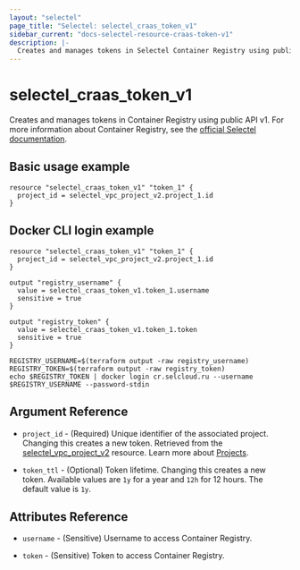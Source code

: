 ```yaml
---
layout: "selectel"
page_title: "Selectel: selectel_craas_token_v1"
sidebar_current: "docs-selectel-resource-craas-token-v1"
description: |-
  Creates and manages tokens in Selectel Container Registry using public API v1.
---
```


# selectel\_craas\_token\_v1

Creates and manages tokens in Container Registry using public API v1. For more information about Container Registry, see the [official Selectel documentation](https://docs.selectel.ru/en/cloud/craas/).

## Basic usage example

```hcl
resource "selectel_craas_token_v1" "token_1" {
  project_id = selectel_vpc_project_v2.project_1.id
}
```

## Docker CLI login example

```hcl
resource "selectel_craas_token_v1" "token_1" {
  project_id = selectel_vpc_project_v2.project_1.id
}

output "registry_username" {
  value = selectel_craas_token_v1.token_1.username
  sensitive = true
}

output "registry_token" {
  value = selectel_craas_token_v1.token_1.token
  sensitive = true
}
```

```shell
REGISTRY_USERNAME=$(terraform output -raw registry_username)
REGISTRY_TOKEN=$(terraform output -raw registry_token)
echo $REGISTRY_TOKEN | docker login cr.selcloud.ru --username $REGISTRY_USERNAME --password-stdin
```

## Argument Reference

* `project_id` - (Required) Unique identifier of the associated project. Changing this creates a new token. Retrieved from the [selectel_vpc_project_v2](https://registry.terraform.io/providers/selectel/selectel/latest/docs/resources/vpc_project_v2) resource. Learn more about [Projects](https://docs.selectel.ru/en/control-panel-actions/projects/about-projects/).

* `token_ttl` - (Optional) Token lifetime. Changing this creates a new token. Available values are `1y` for a year and `12h` for 12 hours. The default value is `1y`.

## Attributes Reference

* `username` - (Sensitive) Username to access Container Registry.

* `token` - (Sensitive) Token to access Container Registry.